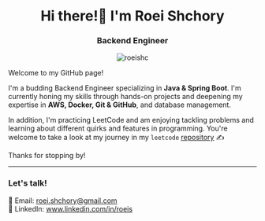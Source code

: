 <h1 align="center">Hi there!👋 I'm Roei Shchory</h1>
<h3 align="center">Backend Engineer</h3>

<p align="center"><img src="https://streak-stats.demolab.com?user=roeishc&theme=transparent&date_format=j%20M%5B%20Y%5D" alt="roeishc" /></p>

Welcome to my GitHub page!

I'm a budding Backend Engineer specializing in **Java & Spring Boot**. I'm currently honing my skills through hands-on projects and deepening my expertise in **AWS, Docker, Git & GitHub**, and database management.

In addition, I'm practicing LeetCode and am enjoying tackling problems and learning about different quirks and features in programming. You're welcome to take a look at my journey in my `leetcode` [repository](https://github.com/roeishc/leetcode) ✍️

Thanks for stopping by!

---

### Let's talk!

📧 Email: roei.shchory@gmail.com <br>
📘 LinkedIn: www.linkedin.com/in/roeis <br>
